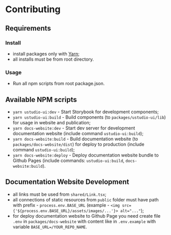 # Contributing

## Requirements

### Install

- install packages only with [Yarn](https://yarnpkg.com/);
- all installs must be from root directory.

### Usage

- Run all npm scripts from root package.json.

## Available NPM scripts

- `yarn ustudio-ui:dev` - Start Storybook for development components;
- `yarn ustudio-ui:build` - Build components (to `packages/ustudio-ui/lib`) for usage in website and publication;
- `yarn docs-website:dev` - Start dev server for development documentation website (include command `ustudio-ui:build`);
- `yarn docs-website:build` - Build documentation website (to `packages/docs-website/dist`) for deploy to production (include command `ustudio-ui:build`);
- `yarn docs-website:deploy` - Deploy documentation website bundle to Github Pages (include commands: `ustudio-ui:build`, `docs-website:build`).

## Documentation Website Development

- all links must be used from `shared/Link.tsx`;
- all connections of static resources from `public` folder must have path with prefix - `process.env.BASE_URL` (example - `<img src={'${process.env.BASE_URL}/assets/images/...'}> alt="..."`);
- for deploy documentation website to Github Page you need create file `.env` in `packages/docs-website` with content like in `.env.example` with variable `BASE_URL=/YOUR_REPO_NAME`.
